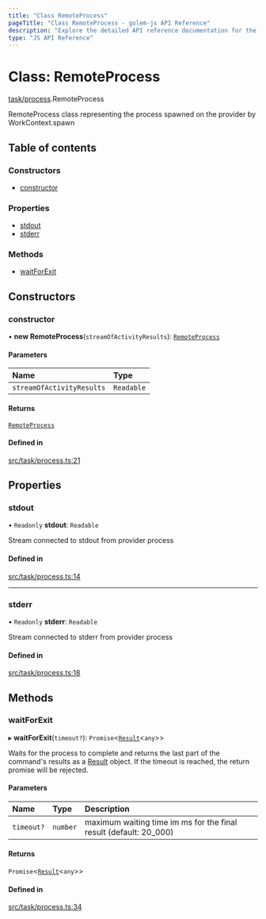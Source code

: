 ```yaml
---
title: "Class RemoteProcess"
pageTitle: "Class RemoteProcess - golem-js API Reference"
description: "Explore the detailed API reference documentation for the Class RemoteProcess within the golem-js SDK for the Golem Network."
type: "JS API Reference"
---
```

# Class: RemoteProcess

[task/process](../modules/task_process).RemoteProcess

RemoteProcess class representing the process spawned on the provider by WorkContext.spawn

## Table of contents

### Constructors

- [constructor](task_process.RemoteProcess#constructor)

### Properties

- [stdout](task_process.RemoteProcess#stdout)
- [stderr](task_process.RemoteProcess#stderr)

### Methods

- [waitForExit](task_process.RemoteProcess#waitforexit)

## Constructors

### constructor

• **new RemoteProcess**(`streamOfActivityResults`): [`RemoteProcess`](task_process.RemoteProcess)

#### Parameters

| Name | Type |
| :------ | :------ |
| `streamOfActivityResults` | `Readable` |

#### Returns

[`RemoteProcess`](task_process.RemoteProcess)

#### Defined in

[src/task/process.ts:21](https://github.com/golemfactory/golem-js/blob/69e0610/src/task/process.ts#L21)

## Properties

### stdout

• `Readonly` **stdout**: `Readable`

Stream connected to stdout from provider process

#### Defined in

[src/task/process.ts:14](https://github.com/golemfactory/golem-js/blob/69e0610/src/task/process.ts#L14)

___

### stderr

• `Readonly` **stderr**: `Readable`

Stream connected to stderr from provider process

#### Defined in

[src/task/process.ts:18](https://github.com/golemfactory/golem-js/blob/69e0610/src/task/process.ts#L18)

## Methods

### waitForExit

▸ **waitForExit**(`timeout?`): `Promise`\<[`Result`](activity_results.Result)\<`any`\>\>

Waits for the process to complete and returns the last part of the command's results as a [Result](activity_results.Result) object.
If the timeout is reached, the return promise will be rejected.

#### Parameters

| Name | Type | Description |
| :------ | :------ | :------ |
| `timeout?` | `number` | maximum waiting time im ms for the final result (default: 20_000) |

#### Returns

`Promise`\<[`Result`](activity_results.Result)\<`any`\>\>

#### Defined in

[src/task/process.ts:34](https://github.com/golemfactory/golem-js/blob/69e0610/src/task/process.ts#L34)
